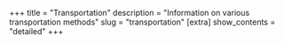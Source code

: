 +++
title = "Transportation"
description = "Information on various transportation methods"
slug = "transportation"
[extra]
show_contents = "detailed"
+++